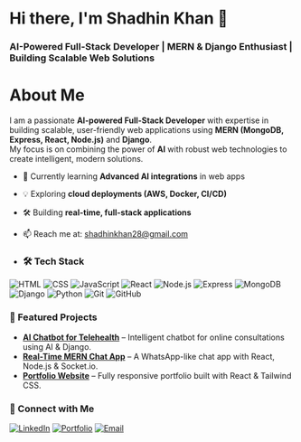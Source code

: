 # Hi there, I'm Shadhin Khan 👋
### AI-Powered Full-Stack Developer | MERN & Django Enthusiast | Building Scalable Web Solutions

# About Me
I am a passionate **AI-powered Full-Stack Developer** with expertise in building scalable, user-friendly web applications using **MERN (MongoDB, Express, React, Node.js)** and **Django**.  
My focus is on combining the power of **AI** with robust web technologies to create intelligent, modern solutions.  

- 🌱 Currently learning **Advanced AI integrations** in web apps  
- 💡 Exploring **cloud deployments (AWS, Docker, CI/CD)**  
- 🛠 Building **real-time, full-stack applications**  
- 📫 Reach me at: [shadhinkhan28@gmail.com](mailto:shadhinkhan28@gmail.com)

- ### 🛠 Tech Stack
![HTML](https://img.shields.io/badge/-HTML5-E34F26?style=flat&logo=html5&logoColor=white)
![CSS](https://img.shields.io/badge/-CSS3-1572B6?style=flat&logo=css3)
![JavaScript](https://img.shields.io/badge/-JavaScript-F7DF1E?style=flat&logo=javascript)
![React](https://img.shields.io/badge/-React-61DAFB?style=flat&logo=react)
![Node.js](https://img.shields.io/badge/-Node.js-339933?style=flat&logo=node.js)
![Express](https://img.shields.io/badge/-Express-000000?style=flat&logo=express)
![MongoDB](https://img.shields.io/badge/-MongoDB-47A248?style=flat&logo=mongodb)
![Django](https://img.shields.io/badge/-Django-092E20?style=flat&logo=django)
![Python](https://img.shields.io/badge/-Python-3776AB?style=flat&logo=python)
![Git](https://img.shields.io/badge/-Git-F05032?style=flat&logo=git)
![GitHub](https://img.shields.io/badge/-GitHub-181717?style=flat&logo=github)

### 🚀 Featured Projects
- **[AI Chatbot for Telehealth](https://github.com/yourusername/project1)** – Intelligent chatbot for online consultations using AI & Django.
- **[Real-Time MERN Chat App](https://github.com/yourusername/project2)** – A WhatsApp-like chat app with React, Node.js & Socket.io.
- **[Portfolio Website](https://github.com/yourusername/project3)** – Fully responsive portfolio built with React & Tailwind CSS.


### 🤝 Connect with Me
[![LinkedIn](https://img.shields.io/badge/LinkedIn-0077B5?style=flat&logo=linkedin)](https://www.linkedin.com/in/md-mahmodul-hassen-khan-shadin-38594ab2/)
[![Portfolio](https://img.shields.io/badge/Portfolio-000000?style=flat&logo=react)](https://github.com/Shadhin282)
[![Email](https://img.shields.io/badge/Email-D14836?style=flat&logo=gmail&logoColor=white)](mailto:shadhinkhan28@gmail.com)

